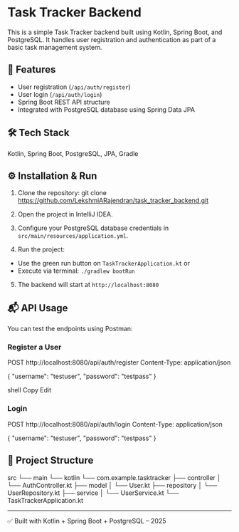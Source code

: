# Task Tracker Backend

This is a simple Task Tracker backend built using Kotlin, Spring Boot, and PostgreSQL. It handles user registration and authentication as part of a basic task management system.

## 🚀 Features
- User registration (`/api/auth/register`)
- User login (`/api/auth/login`)
- Spring Boot REST API structure
- Integrated with PostgreSQL database using Spring Data JPA

## 🛠 Tech Stack
Kotlin, Spring Boot, PostgreSQL, JPA, Gradle

## ⚙️ Installation & Run

1. Clone the repository:
   git clone https://github.com/LekshmiARajendran/task_tracker_backend.git

2. Open the project in IntelliJ IDEA.

3. Configure your PostgreSQL database credentials in `src/main/resources/application.yml`.

4. Run the project:
- Use the green run button on `TaskTrackerApplication.kt` or
- Execute via terminal: `./gradlew bootRun`

5. The backend will start at `http://localhost:8080`

## 📬 API Usage

You can test the endpoints using Postman:

### Register a User
POST http://localhost:8080/api/auth/register
Content-Type: application/json

{
"username": "testuser",
"password": "testpass"
}

shell
Copy
Edit

### Login
POST http://localhost:8080/api/auth/login
Content-Type: application/json

{
"username": "testuser",
"password": "testpass"
}

## 📁 Project Structure

src
└── main
└── kotlin
└── com.example.tasktracker
├── controller
│ └── AuthController.kt
├── model
│ └── User.kt
├── repository
│ └── UserRepository.kt
├── service
│ └── UserService.kt
└── TaskTrackerApplication.kt

---

✅ Built with Kotlin + Spring Boot + PostgreSQL – 2025
